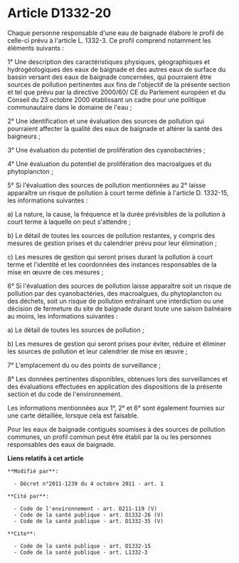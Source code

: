 # Article D1332-20

Chaque personne responsable d'une eau de baignade élabore le profil de celle-ci prévu à l'article L. 1332-3. Ce profil
comprend notamment les éléments suivants : 

1° Une description des caractéristiques physiques, géographiques et hydrogéologiques des eaux de baignade et des autres eaux
de surface du bassin versant des eaux de baignade concernées, qui pourraient être sources de pollution pertinentes aux fins
de l'objectif de la présente section et tel que prévu par la directive 2000/60/ CE du Parlement européen et du Conseil du 23
octobre 2000 établissant un cadre pour une politique communautaire dans le domaine de l'eau ; 

2° Une identification et une évaluation des sources de pollution qui pourraient affecter la qualité des eaux de baignade et
altérer la santé des baigneurs ; 

3° Une évaluation du potentiel de prolifération des cyanobactéries ; 

4° Une évaluation du potentiel de prolifération des macroalgues et du phytoplancton ; 

5° Si l'évaluation des sources de pollution mentionnées au 2° laisse apparaître un risque de pollution à court terme définie
à l'article D. 1332-15, les informations suivantes : 

a) La nature, la cause, la fréquence et la durée prévisibles de la pollution à court terme à laquelle on peut s'attendre ; 

b) Le détail de toutes les sources de pollution restantes, y compris des mesures de gestion prises et du calendrier prévu
pour leur élimination ;  

c) Les mesures de gestion qui seront prises durant la pollution à court terme et l'identité et les coordonnées des instances
responsables de la mise en œuvre de ces mesures ; 

6° Si l'évaluation des sources de pollution laisse apparaître soit un risque de pollution par des cyanobactéries, des
macroalgues, du phytoplancton ou des déchets, soit un risque de pollution entraînant une interdiction ou une décision de
fermeture du site de baignade durant toute une saison balnéaire au moins, les informations suivantes : 

a) Le détail de toutes les sources de pollution ; 

b) Les mesures de gestion qui seront prises pour éviter, réduire et éliminer les sources de pollution et leur calendrier de
mise en œuvre ; 

7° L'emplacement du ou des points de surveillance ; 

8° Les données pertinentes disponibles, obtenues lors des surveillances et des évaluations effectuées en application des
dispositions de la présente section et du code de l'environnement. 

Les informations mentionnées aux 1°, 2° et 6° sont également fournies sur une carte détaillée, lorsque cela est faisable. 

Pour les eaux de baignade contiguës soumises à des sources de pollution communes, un profil commun peut être établi par la ou
les personnes responsables des eaux de baignade.

**Liens relatifs à cet article**

	**Modifié par**:

	  - Décret n°2011-1239 du 4 octobre 2011 - art. 1

	**Cité par**:

	  - Code de l'environnement - art. D211-119 (V)
	  - Code de la santé publique - art. D1332-26 (V)
	  - Code de la santé publique - art. D1332-35 (V)

	**Cite**:

	  - Code de la santé publique - art. D1332-15
	  - Code de la santé publique - art. L1332-3
